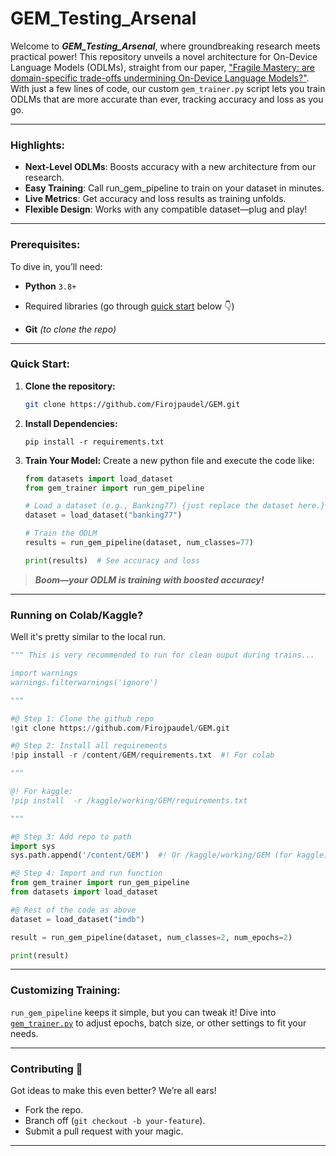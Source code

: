 # GEM_Testing_Arsenal 

Welcome to ***GEM_Testing_Arsenal***, where groundbreaking research meets practical power! This repository unveils a novel architecture for On-Device Language Models (ODLMs), straight from our paper, ["Fragile Mastery: are domain-specific trade-offs undermining On-Device Language Models?"](./link_to_be_insterted). With just a few lines of code, our custom `gem_trainer.py` script lets you train ODLMs that are more accurate than ever, tracking accuracy and loss as you go.

---

### Highlights:
- **Next-Level ODLMs**: Boosts accuracy with a new architecture from our research.
- **Easy Training**: Call run_gem_pipeline to train on your dataset in minutes.
- **Live Metrics**: Get accuracy and loss results as training unfolds.
- **Flexible Design**: Works with any compatible dataset—plug and play!

---
### Prerequisites:
To dive in, you’ll need:
- **Python** `3.8+`

- Required libraries (go through [quick start](#quick-start) below 👇)
    
- **Git** *(to clone the repo)*

---
### Quick Start:

1. **Clone the repository:**
    ```bash
    git clone https://github.com/Firojpaudel/GEM.git
    ```

2. **Install Dependencies:**
    ```pwsh
    pip install -r requirements.txt
    ```

3. **Train Your Model:**
Create a new python file and execute the code like:
    ```python
    from datasets import load_dataset
    from gem_trainer import run_gem_pipeline

    # Load a dataset (e.g., Banking77) {just replace the dataset here.}
    dataset = load_dataset("banking77") 

    # Train the ODLM
    results = run_gem_pipeline(dataset, num_classes=77)

    print(results)  # See accuracy and loss
    ```

> ***Boom—your ODLM is training with boosted accuracy!***

---
### Running on Colab/Kaggle?

Well it's pretty similar to the local run.

```python
""" This is very recommended to run for clean ouput during trains...

import warnings 
warnings.filterwarnings('ignore')

"""

#@ Step 1: Clone the github repo 
!git clone https://github.com/Firojpaudel/GEM.git

#@ Step 2: Install all requirements 
!pip install -r /content/GEM/requirements.txt  #! For colab

"""

@! For kaggle:
!pip install  -r /kaggle/working/GEM/requirements.txt

"""

#@ Step 3: Add repo to path
import sys
sys.path.append('/content/GEM')  #! Or /kaggle/working/GEM (for kaggle)

#@ Step 4: Import and run function
from gem_trainer import run_gem_pipeline
from datasets import load_dataset

#@ Rest of the code as above
dataset = load_dataset("imdb")

result = run_gem_pipeline(dataset, num_classes=2, num_epochs=2)

print(result)
```

---
### Customizing Training:
`run_gem_pipeline` keeps it simple, but you can tweak it! Dive into [`gem_trainer.py`](./gem_trainer.py) to adjust epochs, batch size, or other settings to fit your needs.

---
### Contributing 💓 
Got ideas to make this even better? We’re all ears!
- Fork the repo.
- Branch off (`git checkout -b your-feature`).
- Submit a pull request with your magic.

---